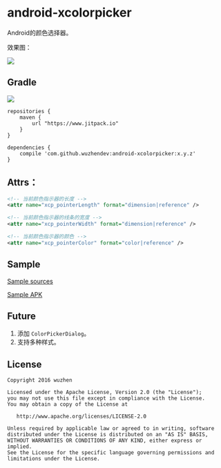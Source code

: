 # android\-xcolorpicker

Android的颜色选择器。

效果图：

![][1]

## Gradle

[![](https://www.jitpack.io/v/wuzhendev/android-xcolorpicker.svg)](https://www.jitpack.io/#wuzhendev/android-xcolorpicker)

```
repositories {
    maven {
        url "https://www.jitpack.io"
    }
}

dependencies {
    compile 'com.github.wuzhendev:android-xcolorpicker:x.y.z'
}
```

## Attrs：

``` xml
<!-- 当前颜色指示器的长度 -->
<attr name="xcp_pointerLength" format="dimension|reference" />

<!-- 当前颜色指示器的线条的宽度 -->
<attr name="xcp_pointerWidth" format="dimension|reference" />

<!-- 当前颜色指示器的颜色 -->
<attr name="xcp_pointerColor" format="color|reference" />
```

## Sample

[Sample sources][2]

[Sample APK](https://github.com/wuzhendev/android-xcolorpicker/raw/master/assets/XColorPicker_Demo_v1_0_0.apk)

## Future

1. 添加 `ColorPickerDialog`。
2. 支持多种样式。

## License

```
Copyright 2016 wuzhen

Licensed under the Apache License, Version 2.0 (the "License");
you may not use this file except in compliance with the License.
You may obtain a copy of the License at

   http://www.apache.org/licenses/LICENSE-2.0

Unless required by applicable law or agreed to in writing, software
distributed under the License is distributed on an "AS IS" BASIS,
WITHOUT WARRANTIES OR CONDITIONS OF ANY KIND, either express or implied.
See the License for the specific language governing permissions and
limitations under the License.
```

[1]: ./assets/1.jpg
[2]: ./samples
